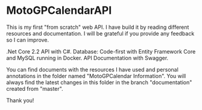 # MotoGPCalendarAPI
This is my first "from scratch" web API. I have build it by reading different resources and documentation.
I will be grateful if you provide any feedback so I can improve.

.Net Core 2.2 API with C#.
Database: Code-first with Entity Framework Core and MySQL running in Docker.
API Documentation with Swagger.

You can find documents with the resources I have used and personal annotations in the folder named "MotoGPCalendar Information".
You will always find the latest changes in this folder in the branch "documentation" created from "master".

Thank you!
